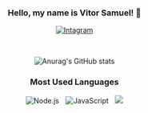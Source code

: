 <center> 

### Hello, my name is Vitor Samuel! 👋

[![Intagram](https://img.shields.io/badge/Instagram-FF0069.svg?style=for-the-badge&logo=Instagram&logoColor=black)](https://instagram.com/vit.0r_) 



<br>

![Anurag's GitHub stats](https://github-readme-stats.vercel.app/api?username=VitorSamuel-pkg&show_icons=true&theme=gruvbox)

### Most Used Languages

![Node.js](https://img.shields.io/badge/Node.js-339933?style=flat-square&logo=node.js&logoColor=white)ㅤ![JavaScript](https://img.shields.io/badge/JavaScript-F7DF1E?style=flat-square&logo=javascript&logoColor=black)ㅤ![](https://img.shields.io/badge/SQL_Server-CC2927?style=flat-square&logo=https://imagebin.ca/v/8mVQKV0Na7Ul)

</center>
